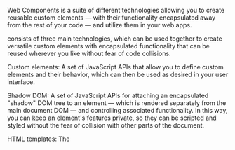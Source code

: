 Web Components is a suite of different technologies allowing you to create reusable custom elements — with their functionality encapsulated away from the rest of your code — and utilize them in your web apps.

consists of three main technologies, which can be used together to create versatile custom elements with encapsulated functionality that can be reused wherever you like without fear of code collisions.

Custom elements: A set of JavaScript APIs that allow you to define custom elements and their behavior, which can then be used as desired in your user interface.

Shadow DOM: A set of JavaScript APIs for attaching an encapsulated "shadow" DOM tree to an element — which is rendered separately from the main document DOM — and controlling associated functionality. In this way, you can keep an element's features private, so they can be scripted and styled without the fear of collision with other parts of the document.

HTML templates: The <template> and <slot> elements enable you to write markup templates that are not displayed in the rendered page. These can then be reused multiple times as the basis of a custom element's structure.

